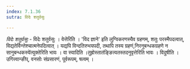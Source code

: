 ```yaml
---
index: 7.1.36
sutra: विदेः शतुर्वसुः

---
```

_विदेः शतुर्वसुः_ - विदेः शतुर्वसुः । वेत्तेरिति । 'विद ज्ञाने' इति लुग्विकरणस्यैव ग्रहणम्, शतुः परस्मैपदत्वात्, विद्यतेर्विन्त्तेश्चात्मनेपदित्वात् । यद्यपि विन्दतिरुभयपदी, तथापि तस्य ग्रहणं,निरनुबन्धकग्रहणे न सानुबन्धकस्ये॑त्युक्तेरिति भावः । वा स्यादिति ।तुह्रोस्तात॑ङ्ङित्यतस्तदनुवृत्तेरिति भावः । विदुषीति । उगित्त्वान्ङीप्, वनसोः संप्रसारणं, पूर्वरूपम्, षत्वम् ।